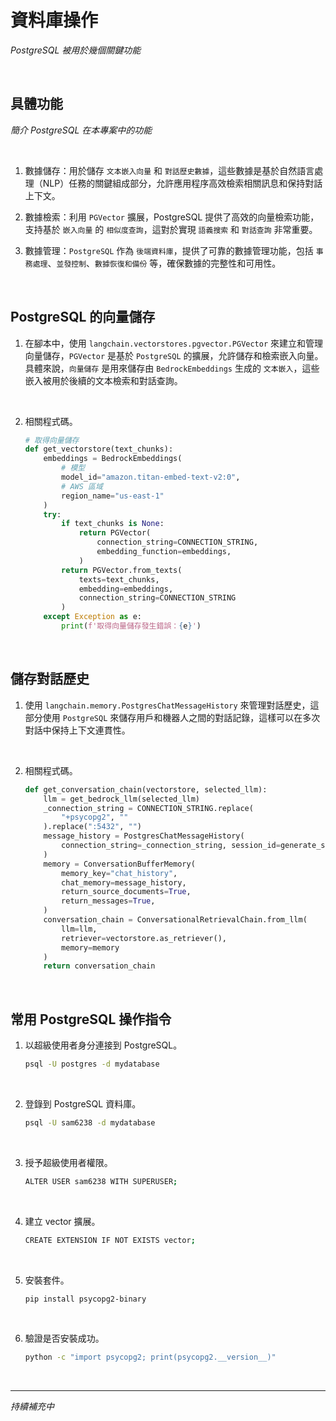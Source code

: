 # 資料庫操作

_PostgreSQL 被用於幾個關鍵功能_

<br>

## 具體功能

_簡介 PostgreSQL 在本專案中的功能_

<br>

1. 數據儲存：用於儲存 `文本嵌入向量` 和 `對話歷史數據`，這些數據是基於自然語言處理（NLP）任務的關鍵組成部分，允許應用程序高效檢索相關訊息和保持對話上下文。

2. 數據檢索：利用 `PGVector` 擴展，PostgreSQL 提供了高效的向量檢索功能，支持基於 `嵌入向量` 的 `相似度查詢`，這對於實現 `語義搜索` 和 `對話查詢` 非常重要。

3. 數據管理：`PostgreSQL` 作為 `後端資料庫`，提供了可靠的數據管理功能，包括 `事務處理`、`並發控制`、`數據恢復和備份` 等，確保數據的完整性和可用性。

<br>

## PostgreSQL 的向量儲存

1. 在腳本中，使用 `langchain.vectorstores.pgvector.PGVector` 來建立和管理向量儲存，`PGVector` 是基於 `PostgreSQL` 的擴展，允許儲存和檢索嵌入向量。具體來說，`向量儲存` 是用來儲存由 `BedrockEmbeddings` 生成的 `文本嵌入`，這些嵌入被用於後續的文本檢索和對話查詢。

<br>

2. 相關程式碼。

    ```python
    # 取得向量儲存
    def get_vectorstore(text_chunks):
        embeddings = BedrockEmbeddings(
            # 模型
            model_id="amazon.titan-embed-text-v2:0",
            # AWS 區域
            region_name="us-east-1"
        )
        try:
            if text_chunks is None:
                return PGVector(
                    connection_string=CONNECTION_STRING,
                    embedding_function=embeddings,
                )
            return PGVector.from_texts(
                texts=text_chunks,
                embedding=embeddings,
                connection_string=CONNECTION_STRING
            )
        except Exception as e:
            print(f'取得向量儲存發生錯誤：{e}')
    ```

<br>

## 儲存對話歷史

1. 使用 `langchain.memory.PostgresChatMessageHistory` 來管理對話歷史，這部分使用 `PostgreSQL` 來儲存用戶和機器人之間的對話記錄，這樣可以在多次對話中保持上下文連貫性。

<br>

2. 相關程式碼。

    ```python
    def get_conversation_chain(vectorstore, selected_llm):
        llm = get_bedrock_llm(selected_llm)
        _connection_string = CONNECTION_STRING.replace(
            "+psycopg2", ""
        ).replace(":5432", "")
        message_history = PostgresChatMessageHistory(
            connection_string=_connection_string, session_id=generate_session_id()
        )
        memory = ConversationBufferMemory(
            memory_key="chat_history",
            chat_memory=message_history,
            return_source_documents=True,
            return_messages=True,
        )
        conversation_chain = ConversationalRetrievalChain.from_llm(
            llm=llm,
            retriever=vectorstore.as_retriever(),
            memory=memory
        )
        return conversation_chain
    ```

<br>

## 常用 PostgreSQL 操作指令

1. 以超級使用者身分連接到 PostgreSQL。

    ```bash
    psql -U postgres -d mydatabase
    ```

<br>

2. 登錄到 PostgreSQL 資料庫。

    ```bash
    psql -U sam6238 -d mydatabase
    ```

<br>

3. 授予超級使用者權限。

    ```bash
    ALTER USER sam6238 WITH SUPERUSER;
    ```

<br>

4. 建立 vector 擴展。

    ```bash
    CREATE EXTENSION IF NOT EXISTS vector;
    ```

<br>

5. 安裝套件。

    ```bash
    pip install psycopg2-binary
    ```

<br>

6. 驗證是否安裝成功。

    ```bash
    python -c "import psycopg2; print(psycopg2.__version__)"
    ```

<br>

___

_持續補充中_